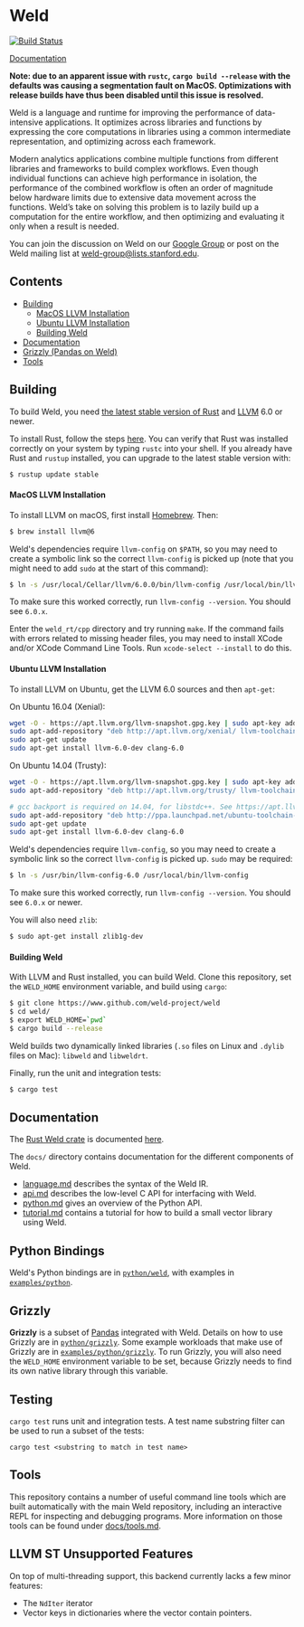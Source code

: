 # Weld

[![Build Status](https://travis-ci.org/weld-project/weld.svg?branch=master)](https://travis-ci.org/weld-project/weld)

[Documentation](https://www.weld.rs/docs/latest/weld/)

**Note: due to an apparent issue with `rustc`, `cargo build --release` with the defaults was causing a segmentation fault on MacOS. Optimizations with release builds have thus been disabled until this issue is resolved.**

Weld is a language and runtime for improving the performance of data-intensive applications. It optimizes across libraries and functions by expressing the core computations in libraries using a common intermediate representation, and optimizing across each framework.

Modern analytics applications combine multiple functions from different libraries and frameworks to build complex workflows. Even though individual functions can achieve high performance in isolation, the performance of the combined workflow is often an order of magnitude below hardware limits due to extensive data movement across the functions. Weld’s take on solving this problem is to lazily build up a computation for the entire workflow, and then optimizing and evaluating it only when a result is needed.

You can join the discussion on Weld on our [Google Group](https://groups.google.com/forum/#!forum/weld-users) or post on the Weld mailing list at [weld-group@lists.stanford.edu](mailto:weld-group@lists.stanford.edu).

## Contents

  * [Building](#building)
      - [MacOS LLVM Installation](#macos-llvm-installation)
      - [Ubuntu LLVM Installation](#ubuntu-llvm-installation)
      - [Building Weld](#building-weld)
  * [Documentation](#documentation)
  * [Grizzly (Pandas on Weld)](#grizzly)
  * [Tools](#tools)

## Building

To build Weld, you need [the latest stable version of Rust](http://rust-lang.org) and [LLVM](http://llvm.org) 6.0 or newer.

To install Rust, follow the steps [here](https://rustup.rs). You can verify that Rust was installed correctly on your system by typing `rustc` into your shell. If you already have Rust and  `rustup` installed, you can upgrade to the latest stable version with:

```bash
$ rustup update stable
```

#### MacOS LLVM Installation

To install LLVM on macOS, first install [Homebrew](https://brew.sh/). Then:

```bash
$ brew install llvm@6
```

Weld's dependencies require `llvm-config` on `$PATH`, so you may need to create a symbolic link so the correct `llvm-config` is picked up (note that you might need to add `sudo` at the start of this command):

```bash
$ ln -s /usr/local/Cellar/llvm/6.0.0/bin/llvm-config /usr/local/bin/llvm-config
```

To make sure this worked correctly, run `llvm-config --version`. You should see `6.0.x`.

Enter the `weld_rt/cpp` directory and try running `make`. If the command fails with errors related to missing header files, you may need to install XCode and/or XCode Command Line Tools. Run `xcode-select --install` to do this.

#### Ubuntu LLVM Installation

To install LLVM on Ubuntu, get the LLVM 6.0 sources and then `apt-get`:

On Ubuntu 16.04 (Xenial):
```bash
wget -O - https://apt.llvm.org/llvm-snapshot.gpg.key | sudo apt-key add -
sudo apt-add-repository "deb http://apt.llvm.org/xenial/ llvm-toolchain-xenial-6.0 main"
sudo apt-get update
sudo apt-get install llvm-6.0-dev clang-6.0
```
On Ubuntu 14.04 (Trusty):
```bash
wget -O - https://apt.llvm.org/llvm-snapshot.gpg.key | sudo apt-key add -
sudo apt-add-repository "deb http://apt.llvm.org/trusty/ llvm-toolchain-trusty-6.0 main"

# gcc backport is required on 14.04, for libstdc++. See https://apt.llvm.org/
sudo apt-add-repository "deb http://ppa.launchpad.net/ubuntu-toolchain-r/test/ubuntu trusty main"
sudo apt-get update
sudo apt-get install llvm-6.0-dev clang-6.0
```

Weld's dependencies require `llvm-config`, so you may need to create a symbolic link so the correct `llvm-config` is picked up. `sudo` may be required:

```bash
$ ln -s /usr/bin/llvm-config-6.0 /usr/local/bin/llvm-config
```

To make sure this worked correctly, run `llvm-config --version`. You should see `6.0.x` or newer.

You will also need `zlib`:

```bash
$ sudo apt-get install zlib1g-dev
```

#### Building Weld

With LLVM and Rust installed, you can build Weld. Clone this repository, set the `WELD_HOME` environment variable, and build using `cargo`:

```bash
$ git clone https://www.github.com/weld-project/weld
$ cd weld/
$ export WELD_HOME=`pwd`
$ cargo build --release
```
Weld builds two dynamically linked libraries (`.so` files on Linux and `.dylib` files on Mac): `libweld` and `libweldrt`.

Finally, run the unit and integration tests:

```bash
$ cargo test
```

## Documentation

The [Rust Weld crate](https://crates.io/crates/weld) is documented [here](https://www.weld.rs/docs/weld/).

The `docs/` directory contains documentation for the different components of Weld.

* [language.md](https://github.com/weld-project/weld/blob/master/docs/language.md) describes the syntax of the Weld IR.
* [api.md](https://github.com/weld-project/weld/blob/master/docs/api.md) describes the low-level C API for interfacing with Weld.
* [python.md](https://github.com/weld-project/weld/blob/master/docs/python.md) gives an overview of the Python API.
* [tutorial.md](https://github.com/weld-project/weld/blob/master/docs/tutorial.md) contains a tutorial for how to build a small vector library using Weld.

## Python Bindings

Weld's Python bindings are in [`python/weld`](https://github.com/weld-project/weld/tree/master/python/weld), with examples in [`examples/python`](https://github.com/weld-project/weld/tree/master/examples/python).

## Grizzly

**Grizzly** is a subset of [Pandas](http://pandas.pydata.org/) integrated with Weld. Details on how to use Grizzly are in
[`python/grizzly`](https://github.com/weld-project/weld/tree/master/python/grizzly).
Some example workloads that make use of Grizzly are in [`examples/python/grizzly`](https://github.com/weld-project/weld/tree/master/examples/python/grizzly).
To run Grizzly, you will also need the `WELD_HOME` environment variable to be set, because Grizzly needs to find its own native library through this variable.

## Testing

`cargo test` runs unit and integration tests. A test name substring filter can be used to run a subset of the tests:

   ```
   cargo test <substring to match in test name>
   ```

## Tools

This repository contains a number of useful command line tools which are built
automatically with the main Weld repository, including an interactive REPL for
inspecting and debugging programs.  More information on those tools can be
found under [docs/tools.md](https://github.com/weld-project/weld/tree/master/docs/tools.md).

## LLVM ST Unsupported Features
On top of multi-threading support, this backend currently lacks a few minor features:

* The `NdIter` iterator
* Vector keys in dictionaries where the vector contain pointers.
